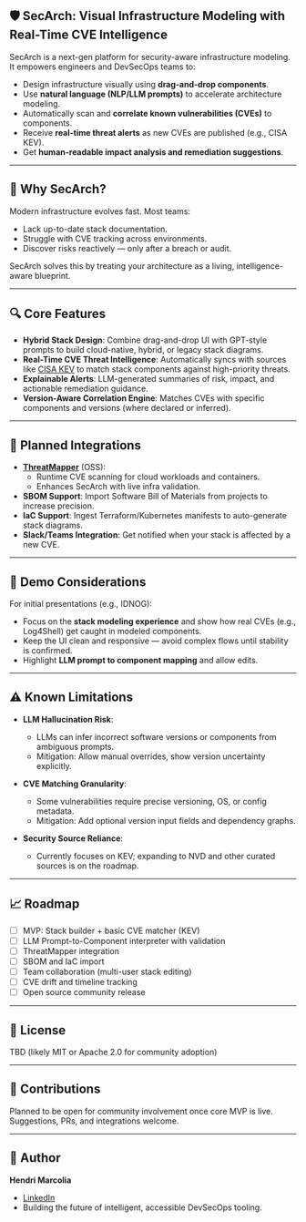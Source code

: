 ## 🛡️ SecArch: Visual Infrastructure Modeling with Real-Time CVE Intelligence

SecArch is a next-gen platform for security-aware infrastructure modeling. It empowers engineers and DevSecOps teams to:

- Design infrastructure visually using **drag-and-drop components**.
- Use **natural language (NLP/LLM prompts)** to accelerate architecture modeling.
- Automatically scan and **correlate known vulnerabilities (CVEs)** to components.
- Receive **real-time threat alerts** as new CVEs are published (e.g., CISA KEV).
- Get **human-readable impact analysis and remediation suggestions**.

---

## 🎯 Why SecArch?

Modern infrastructure evolves fast. Most teams:
- Lack up-to-date stack documentation.
- Struggle with CVE tracking across environments.
- Discover risks reactively — only after a breach or audit.

SecArch solves this by treating your architecture as a living, intelligence-aware blueprint.

---

## 🔍 Core Features

- **Hybrid Stack Design**: Combine drag-and-drop UI with GPT-style prompts to build cloud-native, hybrid, or legacy stack diagrams.
- **Real-Time CVE Threat Intelligence**: Automatically syncs with sources like [CISA KEV](https://www.cisa.gov/known-exploited-vulnerabilities-catalog) to match stack components against high-priority threats.
- **Explainable Alerts**: LLM-generated summaries of risk, impact, and actionable remediation guidance.
- **Version-Aware Correlation Engine**: Matches CVEs with specific components and versions (where declared or inferred).

---

## 🔌 Planned Integrations

- **[ThreatMapper](https://github.com/deepfence/ThreatMapper)** (OSS):
  - Runtime CVE scanning for cloud workloads and containers.
  - Enhances SecArch with live infra validation.
- **SBOM Support**: Import Software Bill of Materials from projects to increase precision.
- **IaC Support**: Ingest Terraform/Kubernetes manifests to auto-generate stack diagrams.
- **Slack/Teams Integration**: Get notified when your stack is affected by a new CVE.

---

## 🧪 Demo Considerations

For initial presentations (e.g., IDNOG):
- Focus on the **stack modeling experience** and show how real CVEs (e.g., Log4Shell) get caught in modeled components.
- Keep the UI clean and responsive — avoid complex flows until stability is confirmed.
- Highlight **LLM prompt to component mapping** and allow edits.

---

## ⚠️ Known Limitations

- **LLM Hallucination Risk**:
  - LLMs can infer incorrect software versions or components from ambiguous prompts.
  - Mitigation: Allow manual overrides, show version uncertainty explicitly.

- **CVE Matching Granularity**:
  - Some vulnerabilities require precise versioning, OS, or config metadata.
  - Mitigation: Add optional version input fields and dependency graphs.

- **Security Source Reliance**:
  - Currently focuses on KEV; expanding to NVD and other curated sources is on the roadmap.

---

## 📈 Roadmap

- [ ] MVP: Stack builder + basic CVE matcher (KEV)
- [ ] LLM Prompt-to-Component interpreter with validation
- [ ] ThreatMapper integration
- [ ] SBOM and IaC import
- [ ] Team collaboration (multi-user stack editing)
- [ ] CVE drift and timeline tracking
- [ ] Open source community release

---

## 📜 License
TBD (likely MIT or Apache 2.0 for community adoption)

---

## 🤝 Contributions
Planned to be open for community involvement once core MVP is live. Suggestions, PRs, and integrations welcome.

---

## 👤 Author
**Hendri Marcolia**
- [LinkedIn](https://id.linkedin.com/in/hendri-marcolia-847ba0190)
- Building the future of intelligent, accessible DevSecOps tooling.
